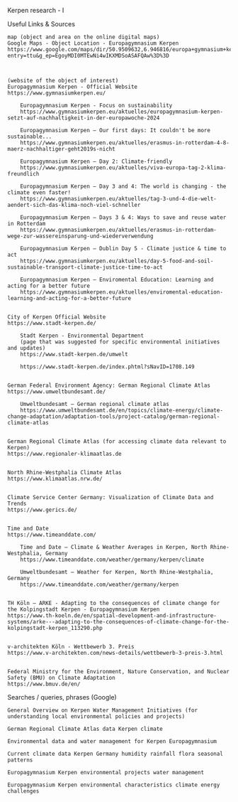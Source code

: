 Kerpen research - I

Useful Links & Sources

	map (object and area on the online digital maps)
	Google Maps - Object Location - Europagymnasium Kerpen
	https://www.google.com/maps/dir/50.9509632,6.946816/europa+gymnasium+kerpen+google+maps/@50.8800693,6.687772,974m/data=!3m1!1e3!4m9!4m8!1m1!4e1!1m5!1m1!1s0x47bf3f6b86970ea7:0x88be158c9312edd6!2m2!1d6.6896372!2d50.8793091?entry=ttu&g_ep=EgoyMDI0MTEwNi4wIKXMDSoASAFQAw%3D%3D



	(website of the object of interest)
	Europagymnasium Kerpen - Official Website
	https://www.gymnasiumkerpen.eu/

		Europagymnasium Kerpen - Focus on sustainability
		https://www.gymnasiumkerpen.eu/aktuelles/europagymnasium-kerpen-setzt-auf-nachhaltigkeit-in-der-europawoche-2024

		Europagymnasium Kerpen — Our first days: It couldn't be more sustainable...
		https://www.gymnasiumkerpen.eu/aktuelles/erasmus-in-rotterdam-4-8-maerz-nachhaltiger-geht2019s-nicht

		Europagymnasium Kerpen — Day 2: Climate-friendly
		https://www.gymnasiumkerpen.eu/aktuelles/viva-europa-tag-2-klima-freundlich

		Europagymnasium Kerpen — Day 3 and 4: The world is changing - the climate even faster!
		https://www.gymnasiumkerpen.eu/aktuelles/tag-3-und-4-die-welt-aendert-sich-das-klima-noch-viel-schneller

		Europagymnasium Kerpen — Days 3 & 4: Ways to save and reuse water in Rotterdam
		https://www.gymnasiumkerpen.eu/aktuelles/erasmus-in-rotterdam-wege-zur-wassereinsparung-und-wiederverwendung

		Europagymnasium Kerpen — Dublin Day 5 - Climate justice & time to act
		https://www.gymnasiumkerpen.eu/aktuelles/day-5-food-and-soil-sustainable-transport-climate-justice-time-to-act

		Europagymnasium Kerpen — Enviromental Education: Learning and acting for a better future
		https://www.gymnasiumkerpen.eu/aktuelles/enviromental-education-learning-and-acting-for-a-better-future


	City of Kerpen Official Website
	https://www.stadt-kerpen.de/

		Stadt Kerpen - Environmental Department
		(page that was suggested for specific environmental initiatives and updates)
		https://www.stadt-kerpen.de/umwelt

		https://www.stadt-kerpen.de/index.phtml?sNavID=1708.149


	German Federal Environment Agency: German Regional Climate Atlas
	https://www.umweltbundesamt.de/

		Umweltbundesamt — German regional climate atlas
		https://www.umweltbundesamt.de/en/topics/climate-energy/climate-change-adaptation/adaptation-tools/project-catalog/german-regional-climate-atlas


	German Regional Climate Atlas (for accessing climate data relevant to Kerpen)
	https://www.regionaler-klimaatlas.de


	North Rhine-Westphalia Climate Atlas
	https://www.klimaatlas.nrw.de/


	Climate Service Center Germany: Visualization of Climate Data and Trends
	https://www.gerics.de/


	Time and Date
	https://www.timeanddate.com/

		Time and Date — Climate & Weather Averages in Kerpen, North Rhine-Westphalia, Germany
		https://www.timeanddate.com/weather/germany/kerpen/climate

		Umweltbundesamt — Weather for Kerpen, North Rhine-Westphalia, Germany
		https://www.timeanddate.com/weather/germany/kerpen


	TH Köln — ARKE - Adapting to the consequences of climate change for the Kolpingstadt Kerpen - Europagymnasium Kerpen
	https://www.th-koeln.de/en/spatial-development-and-infrastructure-systems/arke---adapting-to-the-consequences-of-climate-change-for-the-kolpingstadt-kerpen_113290.php


	v-architekten Köln - Wettbewerb 3. Preis
	https://www.v-architekten.com/news-details/wettbewerb-3-preis-3.html


	Federal Ministry for the Environment, Nature Conservation, and Nuclear Safety (BMU) on Climate Adaptation
	https://www.bmuv.de/en/



Searches / queries, phrases (Google)

	General Overview on Kerpen Water Management Initiatives (for understanding local environmental policies and projects)

	German Regional Climate Atlas data Kerpen climate

	Environmental data and water management for Kerpen Europagymnasium

	Current climate data Kerpen Germany humidity rainfall flora seasonal patterns

	Europagymnasium Kerpen environmental projects water management

	Europagymnasium Kerpen environmental characteristics climate energy challenges
